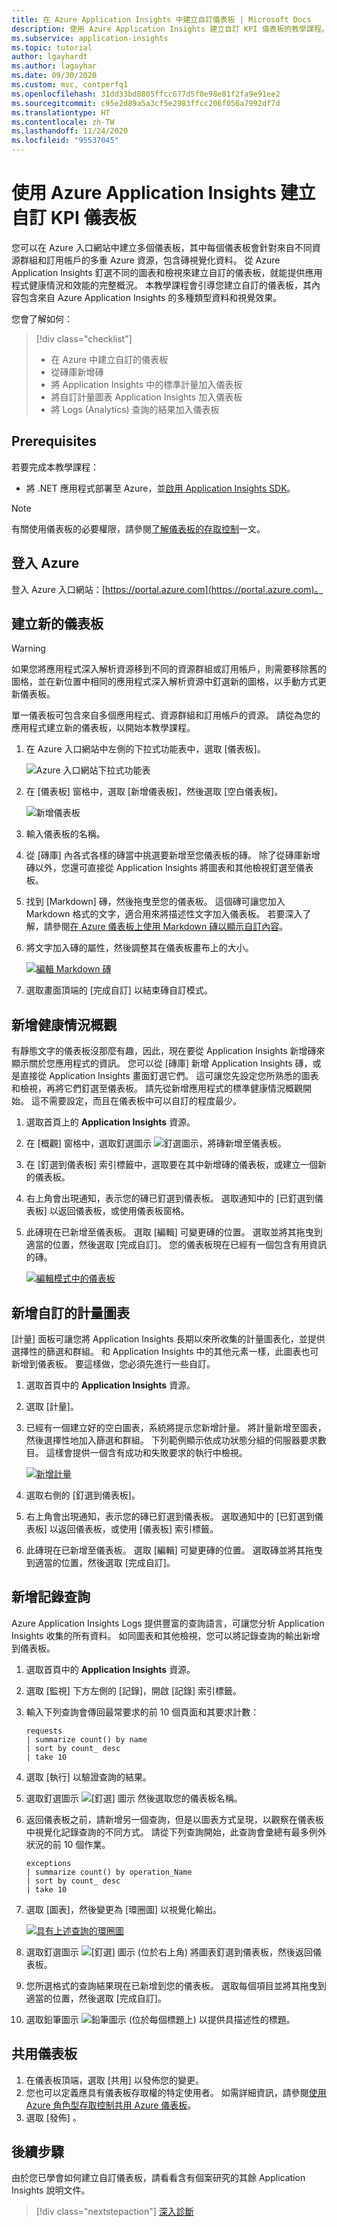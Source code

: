 ```yaml
---
title: 在 Azure Application Insights 中建立自訂儀表板 | Microsoft Docs
description: 使用 Azure Application Insights 建立自訂 KPI 儀表板的教學課程。
ms.subservice: application-insights
ms.topic: tutorial
author: lgayhardt
ms.author: lagayhar
ms.date: 09/30/2020
ms.custom: mvc, contperfq1
ms.openlocfilehash: 31dd33bd8805ffcc677d5f0e98e81f2fa9e91ee2
ms.sourcegitcommit: c95e2d89a5a3cf5e2983ffcc206f056a7992df7d
ms.translationtype: HT
ms.contentlocale: zh-TW
ms.lasthandoff: 11/24/2020
ms.locfileid: "95537045"
---
```

# <a name="create-custom-kpi-dashboards-using-azure-application-insights"></a>使用 Azure Application Insights 建立自訂 KPI 儀表板

您可以在 Azure 入口網站中建立多個儀表板，其中每個儀表板會針對來自不同資源群組和訂用帳戶的多重 Azure 資源，包含磚視覺化資料。  從 Azure Application Insights 釘選不同的圖表和檢視來建立自訂的儀表板，就能提供應用程式健康情況和效能的完整概況。 本教學課程會引導您建立自訂的儀表板，其內容包含來自 Azure Application Insights 的多種類型資料和視覺效果。

 您會了解如何：

> [!div class="checklist"]
> * 在 Azure 中建立自訂的儀表板
> * 從磚庫新增磚
> * 將 Application Insights 中的標準計量加入儀表板
> * 將自訂計量圖表 Application Insights 加入儀表板
> * 將 Logs (Analytics) 查詢的結果加入儀表板

## <a name="prerequisites"></a>Prerequisites

若要完成本教學課程：

- 將 .NET 應用程式部署至 Azure，並[啟用 Application Insights SDK](../app/asp-net.md)。

> [!NOTE]
> 有關使用儀表板的必要權限，請參閱[了解儀表板的存取控制](../../azure-portal/azure-portal-dashboard-share-access.md#understanding-access-control-for-dashboards)一文。

## <a name="sign-in-to-azure"></a>登入 Azure

登入 Azure 入口網站：[https://portal.azure.com](https://portal.azure.com)。

## <a name="create-a-new-dashboard"></a>建立新的儀表板

> [!WARNING]
> 如果您將應用程式深入解析資源移到不同的資源群組或訂用帳戶，則需要移除舊的圖格，並在新位置中相同的應用程式深入解析資源中釘選新的圖格，以手動方式更新儀表板。

單一儀表板可包含來自多個應用程式、資源群組和訂用帳戶的資源。  請從為您的應用程式建立新的儀表板，以開始本教學課程。  

1. 在 Azure 入口網站中左側的下拉式功能表中，選取 [儀表板]。

    ![Azure 入口網站下拉式功能表](media/tutorial-app-dashboards/dashboard-from-menu.png)

2. 在 [儀表板] 窗格中，選取 [新增儀表板]，然後選取 [空白儀表板]。

   ![新增儀表板](media/tutorial-app-dashboards/new-dashboard.png)

3. 輸入儀表板的名稱。
4. 從 [磚庫] 內各式各樣的磚當中挑選要新增至您儀表板的磚。  除了從磚庫新增磚以外，您還可直接從 Application Insights 將圖表和其他檢視釘選至儀表板。
5. 找到 [Markdown] 磚，然後拖曳至您的儀表板。  這個磚可讓您加入 Markdown 格式的文字，適合用來將描述性文字加入儀表板。 若要深入了解，請參閱[在 Azure 儀表板上使用 Markdown 磚以顯示自訂內容](../../azure-portal/azure-portal-markdown-tile.md)。
6. 將文字加入磚的屬性，然後調整其在儀表板畫布上的大小。

    [![編輯 Markdown 磚](media/tutorial-app-dashboards/markdown.png)](media/tutorial-app-dashboards/dashboard-edit-mode.png#lightbox)

7. 選取畫面頂端的 [完成自訂] 以結束磚自訂模式。

## <a name="add-health-overview"></a>新增健康情況概觀

有靜態文字的儀表板沒那麼有趣，因此，現在要從 Application Insights 新增磚來顯示關於您應用程式的資訊。 您可以從 [磚庫] 新增 Application Insights 磚，或是直接從 Application Insights 畫面釘選它們。 這可讓您先設定您所熟悉的圖表和檢視，再將它們釘選至儀表板。  請先從新增應用程式的標準健康情況概觀開始。  這不需要設定，而且在儀表板中可以自訂的程度最少。


1. 選取首頁上的 **Application Insights** 資源。
2. 在 [概觀] 窗格中，選取釘選圖示 ![釘選圖示](media/tutorial-app-dashboards/pushpin.png)，將磚新增至儀表板。
3. 在 [釘選到儀表板] 索引標籤中，選取要在其中新增磚的儀表板，或建立一個新的儀表板。
 
3. 右上角會出現通知，表示您的磚已釘選到儀表板。  選取通知中的 [已釘選到儀表板] 以返回儀表板，或使用儀表板窗格。
4. 此磚現在已新增至儀表板。 選取 [編輯] 可變更磚的位置。 選取並將其拖曳到適當的位置，然後選取 [完成自訂]。 您的儀表板現在已經有一個包含有用資訊的磚。

    [![編輯模式中的儀表板](media/tutorial-app-dashboards/dashboard-edit-mode.png)](media/tutorial-app-dashboards/dashboard-edit-mode.png#lightbox)

## <a name="add-custom-metric-chart"></a>新增自訂的計量圖表

[計量] 面板可讓您將 Application Insights 長期以來所收集的計量圖表化，並提供選擇性的篩選和群組。  和 Application Insights 中的其他元素一樣，此圖表也可新增到儀表板。  要這樣做，您必須先進行一些自訂。

1. 選取首頁中的 **Application Insights** 資源。
1. 選取 [計量]。  
2. 已經有一個建立好的空白圖表，系統將提示您新增計量。  將計量新增至圖表，然後選擇性地加入篩選和群組。  下列範例顯示依成功狀態分組的伺服器要求數目。  這樣會提供一個含有成功和失敗要求的執行中檢視。

    [![新增計量](media/tutorial-app-dashboards/metrics.png)](media/tutorial-app-dashboards/metrics.png#lightbox)

4. 選取右側的 [釘選到儀表板]。

3.  右上角會出現通知，表示您的磚已釘選到儀表板。 選取通知中的 [已釘選到儀表板] 以返回儀表板，或使用 [儀表板] 索引標籤。

4. 此磚現在已新增至儀表板。 選取 [編輯] 可變更磚的位置。 選取磚並將其拖曳到適當的位置，然後選取 [完成自訂]。

## <a name="add-logs-query"></a>新增記錄查詢

Azure Application Insights Logs 提供豐富的查詢語言，可讓您分析 Application Insights 收集的所有資料。 如同圖表和其他檢視，您可以將記錄查詢的輸出新增到儀表板。

1. 選取首頁中的 **Application Insights** 資源。
2. 選取 [監視] 下方左側的 [記錄]，開啟 [記錄] 索引標籤。
3. 輸入下列查詢會傳回最常要求的前 10 個頁面和其要求計數：

    ``` Kusto
    requests
    | summarize count() by name
    | sort by count_ desc
    | take 10
    ```

4. 選取 [執行] 以驗證查詢的結果。
5. 選取釘選圖示 ![[釘選] 圖示](media/tutorial-app-dashboards/pushpin.png) 然後選取您的儀表板名稱。

5. 返回儀表板之前，請新增另一個查詢，但是以圖表方式呈現，以觀察在儀表板中視覺化記錄查詢的不同方式。 請從下列查詢開始，此查詢會彙總有最多例外狀況的前 10 個作業。

    ``` Kusto
    exceptions
    | summarize count() by operation_Name
    | sort by count_ desc
    | take 10
    ```

6. 選取 [圖表]，然後變更為 [環圈圖] 以視覺化輸出。

    [![具有上述查詢的環圈圖](media/tutorial-app-dashboards/logs-doughnut.png)](media/tutorial-app-dashboards/logs-doughnut.png#lightbox)

6. 選取釘選圖示 ![[釘選] 圖示](media/tutorial-app-dashboards/pushpin.png) (位於右上角) 將圖表釘選到儀表板，然後返回儀表板。
7. 您所選格式的查詢結果現在已新增到您的儀表板。 選取每個項目並將其拖曳到適當的位置，然後選取 [完成自訂]。
8. 選取鉛筆圖示 ![鉛筆圖示](media/tutorial-app-dashboards/pencil.png) (位於每個標題上) 以提供具描述性的標題。

## <a name="share-dashboard"></a>共用儀表板

1. 在儀表板頂端，選取 [共用] 以發佈您的變更。
2. 您也可以定義應具有儀表板存取權的特定使用者。 如需詳細資訊，請參閱[使用 Azure 角色型存取控制共用 Azure 儀表板](../../azure-portal/azure-portal-dashboard-share-access.md)。
3. 選取 [發佈]  。

## <a name="next-steps"></a>後續步驟

由於您已學會如何建立自訂儀表板，請看看含有個案研究的其餘 Application Insights 說明文件。

> [!div class="nextstepaction"]
> [深入診斷](../app/devops.md)
